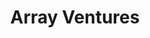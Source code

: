 ---
layout: firm_page
title: "Array Ventures"
id: "array.vc"
permalink: "/arrayventuresarray.vc/"
website: "https://www.array.vc"
offices: "San Francisco (United States)"
investment_stages: "Pre-Seed, Seed"
portfolio_companies: "Placer AI, Rad AI, Solugen, HappyRobot, Uniform, Eventual, Blaze, Zingly.ai, Perspective AI, Wokelo AI, AnswersAI, Folio.works, CircuitLeap, Terrantic, Expanso, Tellen, MokSa.AI"
portfolio_link: ""
investment_markets: "Data, AI, Enterprise, B2B"
founded_year: "2016"
description: "Array Ventures is a venture capital firm focused on Data/AI investments, backing builders and domain experts."
linkedin: "https://www.linkedin.com/company/array-ventures"
twitter: ""
instagram: ""
team_page: ""
investor_type: "Venture Capital"
crunchbase: "https://www.crunchbase.com/organization/array-ventures"
pitchbook: "https://pitchbook.com/profiles/investor/150512-86"

# SEO Optimization
meta_title: "Array Ventures - VC Firm - projectstartups.com"
meta_description: "Array Ventures, Array Ventures is a venture capital firm focused on Data/AI investments, backing builders and domain experts...."
meta_keywords: "Array Ventures, Data, AI, Enterprise, B2B, VC firm, venture capital, startup investor, projectstartups.com"
canonical_url: "https://vc.projectstartups.com/arrayventuresarray.vc/"
---